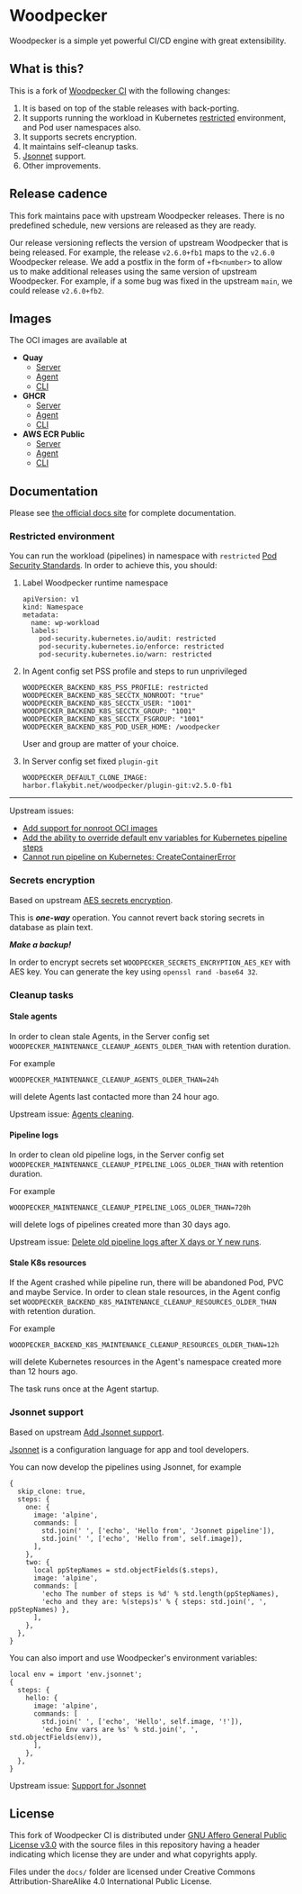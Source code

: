 # Woodpecker

Woodpecker is a simple yet powerful CI/CD engine with great extensibility.

## What is this?

This is a fork of [Woodpecker CI](https://github.com/woodpecker-ci/woodpecker) with the following changes:

1. It is based on top of the stable releases with back-porting.
2. It supports running the workload in Kubernetes [restricted](https://kubernetes.io/docs/concepts/security/pod-security-standards) environment,
   and Pod user namespaces also.
3. It supports secrets encryption.
4. It maintains self-cleanup tasks.
5. [Jsonnet](https://jsonnet.org/) support.
6. Other improvements.

## Release cadence

This fork maintains pace with upstream Woodpecker releases.
There is no predefined schedule, new versions are released as they are ready.

Our release versioning reflects the version of upstream Woodpecker that is being released. 
For example, the release `v2.6.0+fb1` maps to the `v2.6.0` Woodpecker release. 
We add a postfix in the form of `+fb<number>` to allow us to make additional releases using the same version of upstream Woodpecker. 
For example, if a some bug was fixed in the upstream `main`, we could release `v2.6.0+fb2`.

## Images

The OCI images are available at
* **Quay**
  * [Server](https://quay.io/repository/flakybitnet/woodpecker-server)
  * [Agent](https://quay.io/repository/flakybitnet/woodpecker-agent)
  * [CLI](https://quay.io/repository/flakybitnet/woodpecker-cli)
* **GHCR**
  * [Server](https://github.com/flakybitnet/woodpecker/pkgs/container/woodpecker-server)
  * [Agent](https://github.com/flakybitnet/woodpecker/pkgs/container/woodpecker-agent)
  * [CLI](https://github.com/flakybitnet/woodpecker/pkgs/container/woodpecker-cli)
* **AWS ECR Public**
  * [Server](https://gallery.ecr.aws/flakybitnet/woodpecker/server)
  * [Agent](https://gallery.ecr.aws/flakybitnet/woodpecker/agent)
  * [CLI](https://gallery.ecr.aws/flakybitnet/woodpecker/cli)

## Documentation

Please see [the official docs site](https://woodpecker-ci.org/docs/intro) for complete documentation.

### Restricted environment

You can run the workload (pipelines) in namespace with `restricted` [Pod Security Standards](https://kubernetes.io/docs/concepts/security/pod-security-standards/).
In order to achieve this, you should:

1. Label Woodpecker runtime namespace

   ```
   apiVersion: v1
   kind: Namespace
   metadata:
     name: wp-workload
     labels:
       pod-security.kubernetes.io/audit: restricted
       pod-security.kubernetes.io/enforce: restricted
       pod-security.kubernetes.io/warn: restricted
   ```

2. In Agent config set PSS profile and steps to run unprivileged

   ```
   WOODPECKER_BACKEND_K8S_PSS_PROFILE: restricted
   WOODPECKER_BACKEND_K8S_SECCTX_NONROOT: "true"
   WOODPECKER_BACKEND_K8S_SECCTX_USER: "1001"
   WOODPECKER_BACKEND_K8S_SECCTX_GROUP: "1001"
   WOODPECKER_BACKEND_K8S_SECCTX_FSGROUP: "1001"
   WOODPECKER_BACKEND_K8S_POD_USER_HOME: /woodpecker
   ```
   
   User and group are matter of your choice.

3. In Server config set fixed `plugin-git`

   ```
   WOODPECKER_DEFAULT_CLONE_IMAGE: harbor.flakybit.net/woodpecker/plugin-git:v2.5.0-fb1
   ```

---

Upstream issues:
 * [Add support for nonroot OCI images](https://github.com/woodpecker-ci/woodpecker/issues/1077)
 * [Add the ability to override default env variables for Kubernetes pipeline steps](https://github.com/woodpecker-ci/woodpecker/issues/3164)
 * [Cannot run pipeline on Kubernetes: CreateContainerError](https://github.com/woodpecker-ci/woodpecker/issues/2510)

### Secrets encryption

Based on upstream [AES secrets encryption](https://github.com/woodpecker-ci/woodpecker/pull/2300).

This is **_one-way_** operation. You cannot revert back storing secrets in database as plain text.

**_Make a backup!_**

In order to encrypt secrets set `WOODPECKER_SECRETS_ENCRYPTION_AES_KEY` with AES key.
You can generate the key using `openssl rand -base64 32`.

### Cleanup tasks

#### Stale agents

In order to clean stale Agents, in the Server config set `WOODPECKER_MAINTENANCE_CLEANUP_AGENTS_OLDER_THAN` with retention duration.

For example
```
WOODPECKER_MAINTENANCE_CLEANUP_AGENTS_OLDER_THAN=24h
```
will delete Agents last contacted more than 24 hour ago.

Upstream issue: [Agents cleaning](https://github.com/woodpecker-ci/woodpecker/issues/3023).

#### Pipeline logs

In order to clean old pipeline logs, in the Server config set `WOODPECKER_MAINTENANCE_CLEANUP_PIPELINE_LOGS_OLDER_THAN` with retention duration.

For example
```
WOODPECKER_MAINTENANCE_CLEANUP_PIPELINE_LOGS_OLDER_THAN=720h
```
will delete logs of pipelines created more than 30 days ago.

Upstream issue: [Delete old pipeline logs after X days or Y new runs](https://github.com/woodpecker-ci/woodpecker/issues/1068).

#### Stale K8s resources

If the Agent crashed while pipeline run, there will be abandoned Pod, PVC and maybe Service.
In order to clean stale resources, in the Agent config set `WOODPECKER_BACKEND_K8S_MAINTENANCE_CLEANUP_RESOURCES_OLDER_THAN` with retention duration.

For example
```
WOODPECKER_BACKEND_K8S_MAINTENANCE_CLEANUP_RESOURCES_OLDER_THAN=12h
```
will delete Kubernetes resources in the Agent's namespace created more than 12 hours ago.

The task runs once at the Agent startup.

### Jsonnet support

Based on upstream [Add Jsonnet support](https://github.com/woodpecker-ci/woodpecker/pull/1396).

[Jsonnet](https://jsonnet.org/) is a configuration language for app and tool developers.

You can now develop the pipelines using Jsonnet, for example
```jsonnet
{
  skip_clone: true,
  steps: {
    one: {
      image: 'alpine',
      commands: [
        std.join(' ', ['echo', 'Hello from', 'Jsonnet pipeline']),
        std.join(' ', ['echo', 'Hello from', self.image]),
      ],
    },
    two: {
      local ppStepNames = std.objectFields($.steps),
      image: 'alpine',
      commands: [
        'echo The number of steps is %d' % std.length(ppStepNames),
        'echo and they are: %(steps)s' % { steps: std.join(', ', ppStepNames) },
      ],
    },
  },
}
```

You can also import and use Woodpecker's environment variables:
```jsonnet
local env = import 'env.jsonnet';
{
  steps: {
    hello: {
      image: 'alpine',
      commands: [
        std.join(' ', ['echo', 'Hello', self.image, '!']),
        'echo Env vars are %s' % std.join(', ', std.objectFields(env)),
      ],
    },
  },
}
```

Upstream issue: [Support for Jsonnet](https://github.com/woodpecker-ci/woodpecker/discussions/3277)

## License

This fork of Woodpecker CI is distributed under [GNU Affero General Public License v3.0](LICENSE)
with the source files in this repository having a header indicating which license they are under and what copyrights apply.

Files under the `docs/` folder are licensed under Creative Commons Attribution-ShareAlike 4.0 International Public License.
